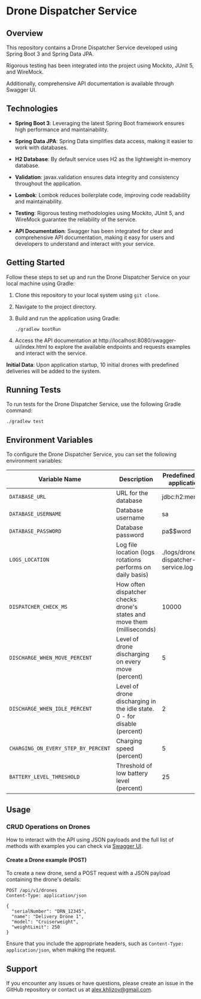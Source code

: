 # Drone Dispatcher Service

## Overview

This repository contains a Drone Dispatcher Service developed using Spring Boot 3 and Spring Data JPA. 

Rigorous testing has been integrated into the project using Mockito, JUnit 5, and WireMock. 

Additionally, comprehensive API documentation is available through Swagger UI.

## Technologies

- **Spring Boot 3**: Leveraging the latest Spring Boot framework ensures high performance and maintainability.

- **Spring Data JPA**: Spring Data simplifies data access, making it easier to work with databases.

- **H2 Database**: By default service uses H2 as the lightweight in-memory database.

- **Validation**: javax.validation ensures data integrity and consistency throughout the application.

- **Lombok**: Lombok reduces boilerplate code, improving code readability and maintainability.

- **Testing**: Rigorous testing methodologies using Mockito, JUnit 5, and WireMock guarantee the reliability of the service.

- **API Documentation**: Swagger has been integrated for clear and comprehensive API documentation, making it easy for users and developers to understand and interact with your service.

## Getting Started

Follow these steps to set up and run the Drone Dispatcher Service on your local machine using Gradle:

1. Clone this repository to your local system using `git clone`.

2. Navigate to the project directory.

3. Build and run the application using Gradle:

   ```shell
   ./gradlew bootRun
   ```

4. Access the API documentation at http://localhost:8080/swagger-ui/index.html to explore the available endpoints and requests examples and interact with the service.

**Initial Data**: Upon application startup, 10 initial drones with predefined deliveries will be added to the system.

## Running Tests

To run tests for the Drone Dispatcher Service, use the following Gradle command:

```shell
./gradlew test
```

## Environment Variables

To configure the Drone Dispatcher Service, you can set the following environment variables:

| Variable Name                       | Description                                                             | Predefined value in application.yml  |
|-------------------------------------|-------------------------------------------------------------------------|--------------------------------------|
| `DATABASE_URL`                      | URL for the database                                                    | jdbc:h2:mem:drones                   |
| `DATABASE_USERNAME`                 | Database username                                                       | sa                                   |
| `DATABASE_PASSWORD`                 | Database password                                                       | pa$$word                             |
| `LOGS_LOCATION`                     | Log file location (logs rotations performs on daily basis)              | ./logs/drones-dispatcher-service.log |
| `DISPATCHER_CHECK_MS`               | How often dispatcher checks drone's states and move them (milliseconds) | 10000                                |
| `DISCHARGE_WHEN_MOVE_PERCENT`       | Level of drone discharging on every move (percent)                      | 5                                    |
| `DISCHARGE_WHEN_IDLE_PERCENT`       | Level of drone discharging in the idle state. 0 - for disable (percent) | 2                                    |
| `CHARGING_ON_EVERY_STEP_BY_PERCENT` | Charging speed (percent)                                                | 5                                    |
| `BATTERY_LEVEL_THRESHOLD`           | Threshold of low battery level (percent)                                | 25                                   |

## Usage

### CRUD Operations on Drones

How to interact with the API using JSON payloads and the full list of methods with examples you can check via [Swagger UI](http://localhost:8080/swagger-ui/index.html).

#### Create a Drone example (POST)

To create a new drone, send a POST request with a JSON payload containing the drone's details:

```http
POST /api/v1/drones
Content-Type: application/json

{
  "serialNumber": "DRN_12345",
  "name": "Delivery Drone 1",
  "model": "Cruiserweight",
  "weightLimit": 250
}
```
Ensure that you include the appropriate headers, such as `Content-Type: application/json`, when making the request.

## Support

If you encounter any issues or have questions, please create an issue in the GitHub repository or contact us at [alex.khlizov@gmail.com](mailto:alex.khlizov@gmail.com).